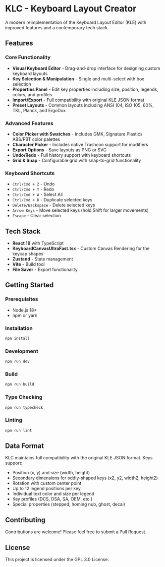 # KLC - Keyboard Layout Creator

A modern reimplementation of the Keyboard Layout Editor (KLE) with improved features and a contemporary tech stack.

## Features

### Core Functionality
- **Visual Keyboard Editor** - Drag-and-drop interface for designing custom keyboard layouts
- **Key Selection & Manipulation** - Single and multi-select with box selection
- **Properties Panel** - Edit key properties including size, position, legends, colors, and profiles
- **Import/Export** - Full compatibility with original KLE JSON format
- **Preset Layouts** - Common layouts including ANSI 104, ISO 105, 60%, TKL, Planck, and ErgoDox

### Advanced Features
- **Color Picker with Swatches** - Includes GMK, Signature Plastics ABS/PBT color palettes
- **Character Picker** - Includes native Trashcon support for modifiers
- **Export Options** - Save layouts as PNG or SVG
- **Undo/Redo** - Full history support with keyboard shortcuts
- **Grid & Snap** - Configurable grid with snap-to-grid functionality

### Keyboard Shortcuts
- `Ctrl/Cmd + Z` - Undo
- `Ctrl/Cmd + Y` - Redo
- `Ctrl/Cmd + A` - Select All
- `Ctrl/Cmd + D` - Duplicate selected keys
- `Delete/Backspace` - Delete selected keys
- `Arrow Keys` - Move selected keys (hold Shift for larger movements)
- `Escape` - Clear selection

## Tech Stack

- **React 19** with TypeScript
- **KeyboardCanvasUltraFast.tsx** - Custom Canvas Rendering for the keycap shapes
- **Zustand** - State management
- **Vite** - Build tool
- **File Saver** - Export functionality

## Getting Started

### Prerequisites
- Node.js 18+ 
- npm or yarn

### Installation
```bash
npm install
```

### Development
```bash
npm run dev
```

### Build
```bash
npm run build
```

### Type Checking
```bash
npm run typecheck
```

### Linting
```bash
npm run lint
```

## Data Format

KLC maintains full compatibility with the original KLE JSON format. Keys support:

- Position (x, y) and size (width, height)
- Secondary dimensions for oddly-shaped keys (x2, y2, width2, height2)
- Rotation with custom center point
- Up to 12 legend positions per key
- Individual text color and size per legend
- Key profiles (DCS, DSA, SA, OEM, etc.)
- Special properties (stepped, homing nub, ghost, decal)

## Contributing

Contributions are welcome! Please feel free to submit a Pull Request.

## License

This project is licensed under the GPL 3.0 License.

